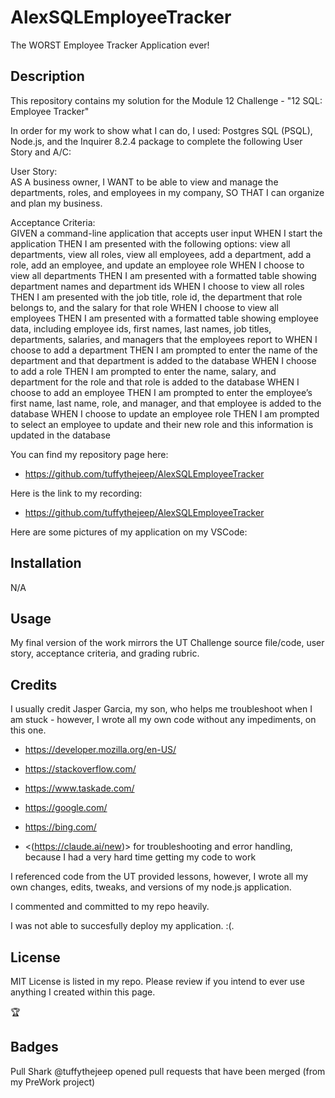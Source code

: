 # AlexSQLEmployeeTracker

The WORST Employee Tracker Application ever!

## Description

This repository contains my solution for the Module 12 Challenge - "12 SQL: Employee Tracker"

In order for my work to show what I can do, I used: Postgres SQL (PSQL), Node.js, and the Inquirer 8.2.4 package to complete the following User Story and A/C:

User Story: \
AS A business owner, I WANT to be able to view and manage the departments, roles, and employees in my company, SO THAT I can organize and plan my business.

Acceptance Criteria: \
GIVEN a command-line application that accepts user input
WHEN I start the application
THEN I am presented with the following options: view all departments, view all roles, view all employees, add a department, add a role, add an employee, and update an employee role
WHEN I choose to view all departments
THEN I am presented with a formatted table showing department names and department ids
WHEN I choose to view all roles
THEN I am presented with the job title, role id, the department that role belongs to, and the salary for that role
WHEN I choose to view all employees
THEN I am presented with a formatted table showing employee data, including employee ids, first names, last names, job titles, departments, salaries, and managers that the employees report to
WHEN I choose to add a department
THEN I am prompted to enter the name of the department and that department is added to the database
WHEN I choose to add a role
THEN I am prompted to enter the name, salary, and department for the role and that role is added to the database
WHEN I choose to add an employee
THEN I am prompted to enter the employee’s first name, last name, role, and manager, and that employee is added to the database
WHEN I choose to update an employee role
THEN I am prompted to select an employee to update and their new role and this information is updated in the database 

You can find my repository page here:

- <https://github.com/tuffythejeep/AlexSQLEmployeeTracker>

Here is the link to my recording:

- <https://github.com/tuffythejeep/AlexSQLEmployeeTracker>


Here are some pictures of my application on my VSCode:


## Installation

N/A

## Usage

My final version of the work mirrors the UT Challenge source file/code, user story, acceptance criteria, and grading rubric.

## Credits

I usually credit Jasper Garcia, my son, who helps me troubleshoot when I am stuck - however, I wrote all my own code without any impediments, on this one.

- <https://developer.mozilla.org/en-US/>

- <https://stackoverflow.com/>

- <https://www.taskade.com/>

- <https://google.com/>

- <https://bing.com/>

- <(https://claude.ai/new)> for troubleshooting and error handling, because I had a very hard time getting my code to work



I referenced code from the UT provided lessons, however, I wrote all my own changes, edits, tweaks, and versions of my node.js application.

I commented and committed to my repo heavily.

I was not able to succesfully deploy my application. :(.

## License

MIT License is listed in my repo. Please review if you intend to ever use anything I created within this page.

:trophy:

## Badges

Pull Shark
@tuffythejeep opened pull requests that have been merged (from my PreWork project)
